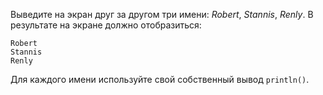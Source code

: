 Выведите на экран друг за другом три имени: *Robert*, *Stannis*, *Renly*. В результате на экране должно отобразиться:

```text
Robert
Stannis
Renly
```

Для каждого имени используйте свой собственный вывод `println()`.
